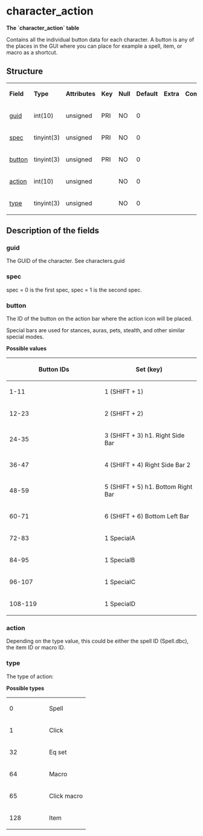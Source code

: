 # character\_action

**The \`character\_action\` table**

Contains all the individual button data for each character. A button is any of the places in the GUI where you can place for example a spell, item, or macro as a shortcut.

## Structure

<table>
<colgroup>
<col width="12%" />
<col width="12%" />
<col width="12%" />
<col width="12%" />
<col width="12%" />
<col width="12%" />
<col width="12%" />
<col width="12%" />
</colgroup>
<tbody>
<tr class="odd">
<td><p><strong>Field</strong></p></td>
<td><p><strong>Type</strong></p></td>
<td><p><strong>Attributes</strong></p></td>
<td><p><strong>Key</strong></p></td>
<td><p><strong>Null</strong></p></td>
<td><p><strong>Default</strong></p></td>
<td><p><strong>Extra</strong></p></td>
<td><p><strong>Comment</strong></p></td>
</tr>
<tr class="even">
<td><p><a href="#guid">guid</a></p></td>
<td><p>int(10)</p></td>
<td><p>unsigned</p></td>
<td><p>PRI</p></td>
<td><p>NO</p></td>
<td><p>0</p></td>
<td><p> </p></td>
<td><p> </p></td>
</tr>
<tr class="odd">
<td><p><a href="#spec">spec</a></p></td>
<td><p>tinyint(3)</p></td>
<td><p>unsigned</p></td>
<td><p>PRI</p></td>
<td><p>NO</p></td>
<td><p>0</p></td>
<td><p> </p></td>
<td><p> </p></td>
</tr>
<tr class="even">
<td><p><a href="#button">button</a></p></td>
<td><p>tinyint(3)</p></td>
<td><p>unsigned</p></td>
<td><p>PRI</p></td>
<td><p>NO</p></td>
<td><p>0</p></td>
<td><p> </p></td>
<td><p> </p></td>
</tr>
<tr class="odd">
<td><p><a href="#action">action</a></p></td>
<td><p>int(10)</p></td>
<td><p>unsigned</p></td>
<td><p> </p></td>
<td><p>NO</p></td>
<td><p>0</p></td>
<td><p> </p></td>
<td><p> </p></td>
</tr>
<tr class="even">
<td><p><a href="#type">type</a></p></td>
<td><p>tinyint(3)</p></td>
<td><p>unsigned</p></td>
<td><p> </p></td>
<td><p>NO</p></td>
<td><p>0</p></td>
<td><p> </p></td>
<td><p> </p></td>
</tr>
</tbody>
</table>

## Description of the fields

### guid

The GUID of the character. See characters.guid

### spec

spec = 0 is the first spec, spec = 1 is the second spec.

### button

The ID of the button on the action bar where the action icon will be placed.

Special bars are used for stances, auras, pets, stealth, and other similar special modes.

**Possible values**

<table>
<colgroup>
<col width="50%" />
<col width="50%" />
</colgroup>
<thead>
<tr class="header">
<th><p>Button IDs</p></th>
<th><p>Set (key)</p></th>
</tr>
</thead>
<tbody>
<tr class="odd">
<td><p>1-11</p></td>
<td><p>1 (SHIFT + 1)</p></td>
</tr>
<tr class="even">
<td><p>12-23</p></td>
<td><p>2 (SHIFT + 2)</p></td>
</tr>
<tr class="odd">
<td><p>24-35</p></td>
<td><p>3 (SHIFT + 3) h1. Right Side Bar</p></td>
</tr>
<tr class="even">
<td><p>36-47</p></td>
<td><p>4 (SHIFT + 4) Right Side Bar 2</p></td>
</tr>
<tr class="odd">
<td><p>48-59</p></td>
<td><p>5 (SHIFT + 5) h1. Bottom Right Bar</p></td>
</tr>
<tr class="even">
<td><p>60-71</p></td>
<td><p>6 (SHIFT + 6) Bottom Left Bar</p></td>
</tr>
<tr class="odd">
<td><p>72-83</p></td>
<td><p>1 SpecialA</p></td>
</tr>
<tr class="even">
<td><p>84-95</p></td>
<td><p>1 SpecialB</p></td>
</tr>
<tr class="odd">
<td><p>96-107</p></td>
<td><p>1 SpecialC</p></td>
</tr>
<tr class="even">
<td><p>108-119</p></td>
<td><p>1 SpecialD</p></td>
</tr>
</tbody>
</table>

### action

Depending on the type value, this could be either the spell ID (Spell.dbc), the item ID or macro ID.

### type

The type of action:

**Possible types**

<table>
<colgroup>
<col width="50%" />
<col width="50%" />
</colgroup>
<tbody>
<tr class="odd">
<td><p>0</p></td>
<td><p>Spell</p></td>
</tr>
<tr class="even">
<td><p>1</p></td>
<td><p>Click</p></td>
</tr>
<tr class="odd">
<td><p>32</p></td>
<td><p>Eq set</p></td>
</tr>
<tr class="even">
<td><p>64</p></td>
<td><p>Macro</p></td>
</tr>
<tr class="odd">
<td><p>65</p></td>
<td><p>Click macro</p></td>
</tr>
<tr class="even">
<td><p>128</p></td>
<td><p>Item</p></td>
</tr>
</tbody>
</table>


